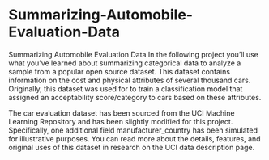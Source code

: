 # Summarizing-Automobile-Evaluation-Data


Summarizing Automobile Evaluation Data
In the following project you’ll use what you’ve learned about summarizing categorical data to analyze a sample from a popular open source dataset. This dataset contains information on the cost and physical attributes of several thousand cars. Originally, this dataset was used for to train a classification model that assigned an acceptability score/category to cars based on these attributes.

The car evaluation dataset has been sourced from the UCI Machine Learning Repository and has been slightly modified for this project. Specifically, one additional field manufacturer_country has been simulated for illustrative purposes. You can read more about the details, features, and original uses of this dataset in research on the UCI data description page.
